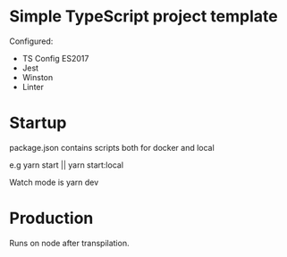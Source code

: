 # Simple TypeScript project template

Configured:

- TS Config ES2017
- Jest
- Winston
- Linter


# Startup

package.json contains scripts both for docker and local

e.g yarn start || yarn start:local

Watch mode is yarn dev

# Production

Runs on node after transpilation.
